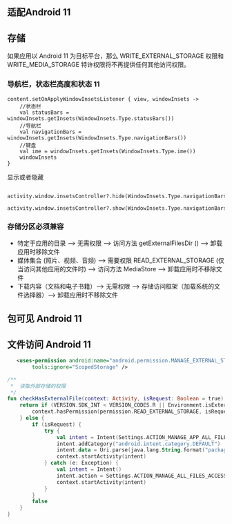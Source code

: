 ## 适配Android 11 

## 存储
如果应用以 Android 11 为目标平台，那么 WRITE_EXTERNAL_STORAGE 权限和 WRITE_MEDIA_STORAGE 特许权限将不再提供任何其他访问权限。

### 导航栏，状态栏高度和状态 11
```
content.setOnApplyWindowInsetsListener { view, windowInsets ->
    //状态栏
    val statusBars = windowInsets.getInsets(WindowInsets.Type.statusBars())
    //导航栏
    val navigationBars = windowInsets.getInsets(WindowInsets.Type.navigationBars())
    //键盘
    val ime = windowInsets.getInsets(WindowInsets.Type.ime())
    windowInsets
}
```
显示或者隐藏
```
 activity.window.insetsController?.hide(WindowInsets.Type.navigationBars())
 activity.window.insetsController?.show(WindowInsets.Type.navigationBars())
```

### 存储分区必须兼容
- 特定于应用的目录 –> 无需权限 –> 访问方法 getExternalFilesDir () –> 卸载应用时移除文件
- 媒体集合 (照片、视频、音频) –> 需要权限 READ_EXTERNAL_STORAGE (仅当访问其他应用的文件时) –> 访问方法 MediaStore –> 卸载应用时不移除文件
- 下载内容（文档和电子书籍）–> 无需权限 –> 存储访问框架（加载系统的文件选择器）–> 卸载应用时不移除文件

## 包可见 Android 11

<queries>
<package android:name="com.tencent.mm" />
<package android:name="com.tencent.mobileqq" />
<package android:name="com.sina.weibo" />
</queries>

## 文件访问 Android 11

```xml
   <uses-permission android:name="android.permission.MANAGE_EXTERNAL_STORAGE"
        tools:ignore="ScopedStorage" />
```

```kotlin
/**
 *  读取外部存储的权限
 */
fun checkHasExternalFile(context: Activity, isRequest: Boolean = true): Boolean {
    return if (VERSION.SDK_INT < VERSION_CODES.R || Environment.isExternalStorageManager()) {
        context.hasPermission(permission.READ_EXTERNAL_STORAGE, isRequest = isRequest)
    } else {
        if (isRequest) {
            try {
                val intent = Intent(Settings.ACTION_MANAGE_APP_ALL_FILES_ACCESS_PERMISSION)
                intent.addCategory("android.intent.category.DEFAULT")
                intent.data = Uri.parse(java.lang.String.format("package:%s", context.packageName))
                context.startActivity(intent)
            } catch (e: Exception) {
                val intent = Intent()
                intent.action = Settings.ACTION_MANAGE_ALL_FILES_ACCESS_PERMISSION
                context.startActivity(intent)
            }
        }
        false
    }
}
```